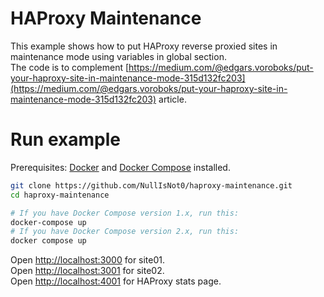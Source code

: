 # HAProxy Maintenance
This example shows how to put HAProxy reverse proxied sites in maintenance mode using variables in global section.  
The code is to complement [https://medium.com/@edgars.voroboks/put-your-haproxy-site-in-maintenance-mode-315d132fc203](https://medium.com/@edgars.voroboks/put-your-haproxy-site-in-maintenance-mode-315d132fc203) article.

# Run example
Prerequisites: [Docker](https://www.docker.com/) and [Docker Compose](https://docs.docker.com/compose/install/) installed.
```bash
git clone https://github.com/NullIsNot0/haproxy-maintenance.git
cd haproxy-maintenance

# If you have Docker Compose version 1.x, run this:
docker-compose up
# If you have Docker Compose version 2.x, run this:
docker compose up
```
Open [http://localhost:3000](http://localhost:3000) for site01.  
Open [http://localhost:3001](http://localhost:3001) for site02.  
Open [http://localhost:4001](http://localhost:4001) for HAProxy stats page.  
